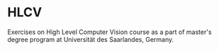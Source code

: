 # HLCV
Exercises on High Level Computer Vision course as a part of master's degree program at Universität des Saarlandes, Germany.
